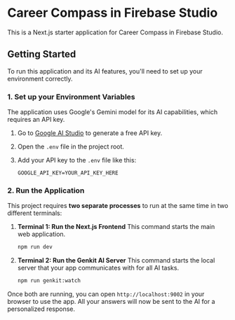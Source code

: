 # Career Compass in Firebase Studio

This is a Next.js starter application for Career Compass in Firebase Studio.

## Getting Started

To run this application and its AI features, you'll need to set up your environment correctly.

### 1. Set up your Environment Variables

The application uses Google's Gemini model for its AI capabilities, which requires an API key.

1.  Go to [Google AI Studio](https://aistudio.google.com/app/apikey) to generate a free API key.
2.  Open the `.env` file in the project root.
3.  Add your API key to the `.env` file like this:

    ```
    GOOGLE_API_KEY=YOUR_API_KEY_HERE
    ```

### 2. Run the Application

This project requires **two separate processes** to run at the same time in two different terminals:

1.  **Terminal 1: Run the Next.js Frontend**
    This command starts the main web application.
    ```bash
    npm run dev
    ```

2.  **Terminal 2: Run the Genkit AI Server**
    This command starts the local server that your app communicates with for all AI tasks.
    ```bash
    npm run genkit:watch
    ```

Once both are running, you can open `http://localhost:9002` in your browser to use the app. All your answers will now be sent to the AI for a personalized response.
